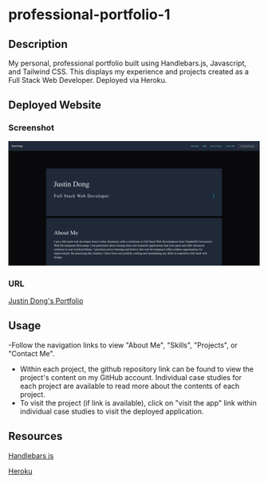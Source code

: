 # professional-portfolio-1

## Description

My personal, professional portfolio built using Handlebars.js, Javascript, and Tailwind CSS. This displays my experience and projects created as a Full Stack Web Developer. Deployed via Heroku.

## Deployed Website

### Screenshot 
![Deployed Application](/public/images/Justin-Dong-Web-Developer.png)
### URL
[Justin Dong's Portfolio](https://justindong-portfolio-1-55af003b9265.herokuapp.com/)
## Usage
-Follow the navigation links to view "About Me", "Skills", "Projects", or "Contact Me".
- Within each project, the github repository link can be found to view the project's content on my GitHub account. Individual case studies for each project are available to read more about the contents of each project.
- To visit the project (if link is available), click on "visit the app" link within individual case studies to visit the deployed application. 

## Resources
[Handlebars js](https://handlebarsjs.com/)

[Heroku](https://www.heroku.com/platform)